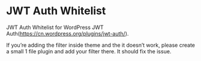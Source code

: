 # JWT Auth Whitelist
JWT Auth Whitelist for WordPress JWT Auth(https://cn.wordpress.org/plugins/jwt-auth/).

If you’re adding the filter inside theme and the it doesn’t work, please create a small 1 file plugin and add your filter there. It should fix the issue.

